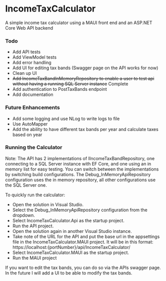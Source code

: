 # IncomeTaxCalculator
A simple income tax calculator using a MAUI front end and an ASP.NET Core Web API backend

### Todo
* Add API tests
* Add ViewModel tests
* Add error handling
* Add UI for editing tax bands (Swagger page on the API works for now)
* Clean up UI
* <s>Add IncomeTaxBandInMemoryRepository to enable a user to test api without having a running SQL Server instance</s> Complete
* Add authentication to PostTaxBands endpoint
* Add documentation

### Future Enhancements
* Add some logging and use NLog to write logs to file
* Use AutoMapper
* Add the ability to have different tax bands per year and calculate taxes based on year

### Running the Calculator
Note: The API has 2 implementations of IIncomeTaxBandRepository, one connecting to a SQL Server instance with EF Core, and one using an in memory list for easy testing. You can switch between the implementations by switching build configurations. The Debug_InMemoryApiRepository configuration uses the in memory repository, all other configurations use the SQL Server one.

To quickly run the calculator:
* Open the solution in Visual Studio.
* Select the Debug_InMemoryApiRepository configuration from the dropdown.
* Select IncomeTaxCalculator.Api as the startup project.
* Run the API project.
* Open the solution again in another Visual Studio instance.
* Take note of the URL for the API and put the base url in the appsettings file in the IncomeTaxCalculator.MAUI project. It will be in this format: https://localhost:{portNumber}/api/IncomeTaxCalculator/
* Select IncomeTaxCalculator.MAUI as the startup project.
* Run the MAUI project

If you want to edit the tax bands, you can do so via the APIs swagger page. In the future I will add a UI to be able to modify the tax bands.
